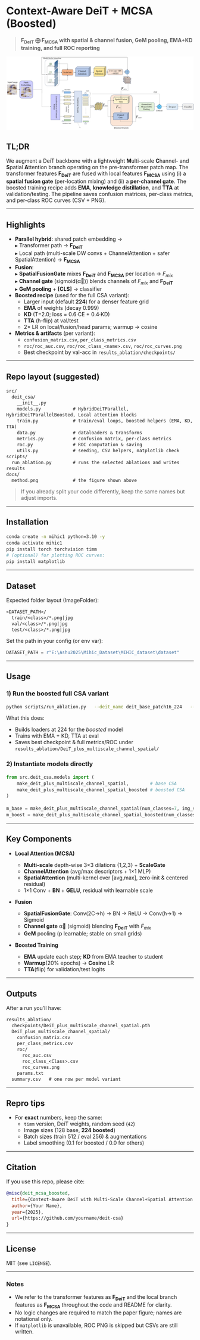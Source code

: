 # Context-Aware DeiT + MCSA (Boosted)

> **F<sub>DeiT</sub> ⨁ F<sub>MCSA</sub> with spatial & channel fusion, GeM pooling, EMA+KD training, and full ROC reporting**

![Method Diagram](docs/method.png)

## TL;DR
We augment a DeiT backbone with a lightweight **M**ulti-scale **C**hannel- and **S**patial **A**ttention branch operating on the pre-transformer patch map. The transformer features **F<sub>DeiT</sub>** are fused with local features **F<sub>MCSA</sub>** using (i) a **spatial fusion gate** (per-location mixing) and (ii) a **per-channel gate**. The boosted training recipe adds **EMA**, **knowledge distillation**, and **TTA** at validation/testing. The pipeline saves confusion matrices, per-class metrics, and per-class ROC curves (CSV + PNG).

---

## Highlights

- **Parallel hybrid**: shared patch embedding →  
  ▸ Transformer path → **F<sub>DeiT</sub>**  
  ▸ Local path (multi-scale DW convs + ChannelAttention + safer SpatialAttention) → **F<sub>MCSA</sub>**
- **Fusion**:  
  ▸ **SpatialFusionGate** mixes **F<sub>DeiT</sub>** and **F<sub>MCSA</sub>** per location → *F<sub>mix</sub>*  
  ▸ **Channel gate** (sigmoid(α⃗)) blends channels of *F<sub>mix</sub>* and **F<sub>DeiT</sub>**  
  ▸ **GeM pooling** + **[CLS]** → classifier
- **Boosted recipe** (used for the full CSA variant):
  - Larger input (default **224**) for a denser feature grid  
  - **EMA** of weights (decay 0.999)  
  - **KD** (T=2.0; loss = 0.6·CE + 0.4·KD)  
  - **TTA** (h-flip) at val/test  
  - 2× LR on local/fusion/head params; warmup → cosine
- **Metrics & artifacts** (per variant):
  - `confusion_matrix.csv`, `per_class_metrics.csv`
  - `roc/roc_auc.csv`, `roc/roc_class_<name>.csv`, `roc/roc_curves.png`
  - Best checkpoint by val-acc in `results_ablation/checkpoints/`

---

## Repo layout (suggested)

```
src/
  deit_csa/
    __init__.py
    models.py            # HybridDeiTParallel, HybridDeiTParallelBoosted, Local attention blocks
    train.py             # train/eval loops, boosted helpers (EMA, KD, TTA)
    data.py              # dataloaders & transforms
    metrics.py           # confusion matrix, per-class metrics
    roc.py               # ROC computation & saving
    utils.py             # seeding, CSV helpers, matplotlib check
scripts/
  run_ablation.py        # runs the selected ablations and writes results
docs/
  method.png             # the figure shown above
```

> If you already split your code differently, keep the same names but adjust imports.

---

## Installation

```bash
conda create -n mihic1 python=3.10 -y
conda activate mihic1
pip install torch torchvision timm
# (optional) for plotting ROC curves:
pip install matplotlib
```

---

## Dataset

Expected folder layout (ImageFolder):

```
<DATASET_PATH>/
  train/<class>/*.png|jpg
  val/<class>/*.png|jpg
  test/<class>/*.png|jpg
```

Set the path in your config (or env var):

```python
DATASET_PATH = r"E:\Ashu2025\Mihic_Dataset\MIHIC_dataset\dataset"
```

---

## Usage

### 1) Run the boosted full CSA variant

```bash
python scripts/run_ablation.py   --deit_name deit_base_patch16_224   --epochs 15   --lr 1e-4   --wd 1e-4   --img_size_default 128   --boost_full True   --boost_full_img_size 224   --out_dir results_ablation
```

What this does:
- Builds loaders at 224 for the *boosted* model
- Trains with EMA + KD, TTA at eval
- Saves best checkpoint & full metrics/ROC under `results_ablation/DeiT_plus_multiscale_channel_spatial/`

### 2) Instantiate models directly

```python
from src.deit_csa.models import (
    make_deit_plus_multiscale_channel_spatial,        # base CSA
    make_deit_plus_multiscale_channel_spatial_boosted # boosted CSA
)

m_base = make_deit_plus_multiscale_channel_spatial(num_classes=7, img_size=128)
m_boost = make_deit_plus_multiscale_channel_spatial_boosted(num_classes=7, img_size=224)
```

---

## Key Components

- **Local Attention (MCSA)**
  - **Multi-scale** depth-wise 3×3 dilations {1,2,3} + **ScaleGate**
  - **ChannelAttention** (avg/max descriptors + 1×1 MLP)
  - **SpatialAttention** (multi-kernel over [avg,max], zero-init & centered residual)
  - 1×1 Conv + **BN** + **GELU**, residual with learnable scale

- **Fusion**
  - **SpatialFusionGate**: Conv(2C→h) → BN → ReLU → Conv(h→1) → Sigmoid
  - **Channel gate** α⃗ (sigmoid) blending **F<sub>DeiT</sub>** with *F<sub>mix</sub>*
  - **GeM** pooling (p learnable; stable on small grids)

- **Boosted Training**
  - **EMA** update each step; **KD** from EMA teacher to student
  - **Warmup**(20% epochs) → **Cosine** LR
  - **TTA**(flip) for validation/test logits

---

## Outputs

After a run you’ll have:

```
results_ablation/
  checkpoints/DeiT_plus_multiscale_channel_spatial.pth
  DeiT_plus_multiscale_channel_spatial/
    confusion_matrix.csv
    per_class_metrics.csv
    roc/
      roc_auc.csv
      roc_class_<Class>.csv
      roc_curves.png
    params.txt
  summary.csv   # one row per model variant
```

---

## Repro tips

- For **exact** numbers, keep the same:
  - `timm` version, DeiT weights, random seed (`42`)
  - Image sizes (128 base, **224 boosted**)
  - Batch sizes (train 512 / eval 256) & augmentations
  - Label smoothing (0.1 for boosted / 0.0 for others)

---

## Citation

If you use this repo, please cite:

```bibtex
@misc{deit_mcsa_boosted,
  title={Context-Aware DeiT with Multi-Scale Channel+Spatial Attention and Boosted Training},
  author={Your Name},
  year={2025},
  url={https://github.com/yourname/deit-csa}
}
```

---

## License

MIT (see `LICENSE`).

---

### Notes

- We refer to the transformer features as **F<sub>DeiT</sub>** and the local branch features as **F<sub>MCSA</sub>** throughout the code and README for clarity.  
- No logic changes are required to match the paper figure; names are notational only.  
- If `matplotlib` is unavailable, ROC PNG is skipped but CSVs are still written.
